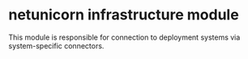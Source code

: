 # netunicorn infrastructure module
This module is responsible for connection to deployment systems
via system-specific connectors.
